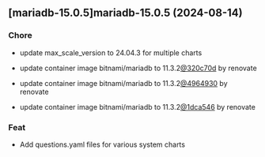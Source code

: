 

## [mariadb-15.0.5]mariadb-15.0.5 (2024-08-14)

### Chore



- update max_scale_version to 24.04.3 for multiple charts

- update container image bitnami/mariadb to 11.3.2[@320c70d](https://github.com/320c70d) by renovate

- update container image bitnami/mariadb to 11.3.2[@4964930](https://github.com/4964930) by renovate

- update container image bitnami/mariadb to 11.3.2[@1dca546](https://github.com/1dca546) by renovate

### Feat



- Add questions.yaml files for various system charts